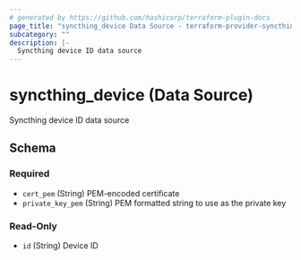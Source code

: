 ```yaml
---
# generated by https://github.com/hashicorp/terraform-plugin-docs
page_title: "syncthing_device Data Source - terraform-provider-syncthing"
subcategory: ""
description: |-
  Syncthing device ID data source
---
```


# syncthing_device (Data Source)

Syncthing device ID data source



<!-- schema generated by tfplugindocs -->
## Schema

### Required

- `cert_pem` (String) PEM-encoded certificate
- `private_key_pem` (String) PEM formatted string to use as the private key

### Read-Only

- `id` (String) Device ID


